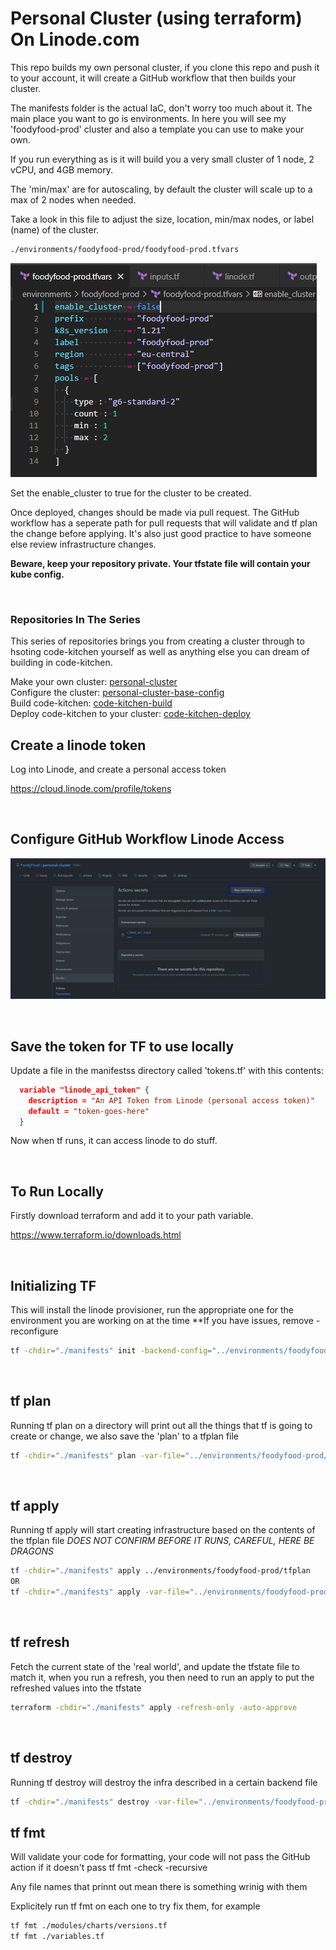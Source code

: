 # Personal Cluster (using terraform) On Linode.com

This repo builds my own personal cluster, if you clone this repo and push it to your account, it will create a GitHub workflow that then builds your cluster.

The manifests folder is the actual IaC, don't worry too much about it. The main place you want to go is environments. In here you will see my 'foodyfood-prod' cluster and also a template you can use to make your own.

If you run everything as is it will build you a very small cluster of 1 node, 2 vCPU, and 4GB memory.

The 'min/max' are for autoscaling, by default the cluster will scale up to a max of 2 nodes when needed.

Take a look in this file to adjust the size, location, min/max nodes, or label (name) of the cluster.

```bash
./environments/foodyfood-prod/foodyfood-prod.tfvars
```

![cluster-tfvars](/docs/cluster-tfvars.PNG)

Set the enable_cluster to true for the cluster to be created.

Once deployed, changes should be made via pull request. The GitHub workflow has a seperate path for pull requests that will validate and tf plan the change before applying. It's also just good practice to have someone else review infrastructure changes. 

<b>Beware, keep your repository private. Your tfstate file will contain your kube config.</b>

<br>


### Repositories In The Series

This series of repositories brings you from creating a cluster through to hsoting code-kitchen yourself as well as anything else you can dream of building in code-kitchen.

Make your own cluster: [personal-cluster](https://github.com/FoodyFood/personal-cluster) \
Configure the cluster: [personal-cluster-base-config](https://github.com/FoodyFood/personal-cluster-base-config) \
Build code-kitchen: [code-kitchen-build](https://github.com/FoodyFood/code-kitchen-build) \
Deploy code-kitchen to your cluster: [code-kitchen-deploy](https://github.com/FoodyFood/code-kitchen-deploy)


## Create a linode token

Log into Linode, and create a personal access token

https://cloud.linode.com/profile/tokens

<br>

## Configure GitHub Workflow Linode Access

![github-secret](/docs/github-secret.PNG)

<br>

## Save the token for TF to use locally

Update a file in the manifestss directory called 'tokens.tf' with this contents:

```json
  variable "linode_api_token" {
    description = "An API Token from Linode (personal access token)"
    default = "token-goes-here"
  }
```

Now when tf runs, it can access linode to do stuff.

<br>

## To Run Locally

Firstly download terraform and add it to your path variable.

https://www.terraform.io/downloads.html

<br>

## Initializing TF

This will install the linode provisioner, run the appropriate one for the environment you are working on at the time
\*\*If you have issues, remove -reconfigure

```bash
tf -chdir="./manifests" init -backend-config="../environments/foodyfood-prod/foodyfood-prod.backend.tfvars" -reconfigure
```

<br>

## tf plan

Running tf plan on a directory will print out all the things that tf is going to create or change, we also save the 'plan' to a tfplan file

```bash
tf -chdir="./manifests" plan -var-file="../environments/foodyfood-prod/foodyfood-prod.tfvars" -out="../environments/foodyfood-prod/tfplan"
```

<br>

## tf apply

Running tf apply will start creating infrastructure based on the contents of the tfplan file
_DOES NOT CONFIRM BEFORE IT RUNS, CAREFUL, HERE BE DRAGONS_

```bash
tf -chdir="./manifests" apply ../environments/foodyfood-prod/tfplan
OR
tf -chdir="./manifests" apply -var-file="../environments/foodyfood-prod/foodyfood-prod.tfvars"
```

<br>

## tf refresh

Fetch the current state of the 'real world', and update the tfstate file to match it, when you run a refresh, you then need to run an apply to put the refreshed values into the tfstate

```bash
terraform -chdir="./manifests" apply -refresh-only -auto-approve
```

<br>

## tf destroy

Running tf destroy will destroy the infra described in a certain backend file

```bash
tf -chdir="./manifests" destroy -var-file="../environments/foodyfood-prod/foodyfood-prod.tfvars"
```

## tf fmt

Will validate your code for formatting, your code will not pass the GitHub action if it doesn't pass tf fmt -check -recursive

Any file names that prinnt out mean there is something wrinig with them

Explicitely run tf fmt on each one to try fix them, for example

```bash
tf fmt ./modules/charts/versions.tf
tf fmt ./variables.tf
```
